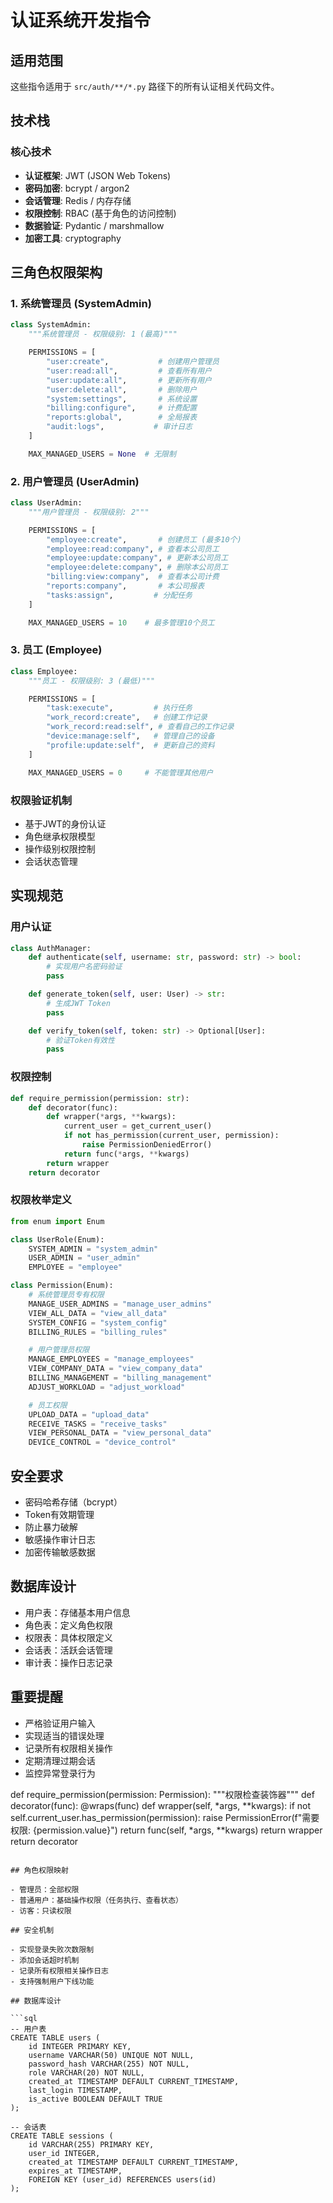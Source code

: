 # 认证系统开发指令

## 适用范围
这些指令适用于 `src/auth/**/*.py` 路径下的所有认证相关代码文件。

## 技术栈

### 核心技术
- **认证框架**: JWT (JSON Web Tokens)
- **密码加密**: bcrypt / argon2
- **会话管理**: Redis / 内存存储
- **权限控制**: RBAC (基于角色的访问控制)
- **数据验证**: Pydantic / marshmallow
- **加密工具**: cryptography

## 三角色权限架构

### 1. 系统管理员 (SystemAdmin)
```python
class SystemAdmin:
    """系统管理员 - 权限级别: 1 (最高)"""

    PERMISSIONS = [
        "user:create",           # 创建用户管理员
        "user:read:all",         # 查看所有用户
        "user:update:all",       # 更新所有用户
        "user:delete:all",       # 删除用户
        "system:settings",       # 系统设置
        "billing:configure",     # 计费配置
        "reports:global",        # 全局报表
        "audit:logs",           # 审计日志
    ]

    MAX_MANAGED_USERS = None  # 无限制
```

### 2. 用户管理员 (UserAdmin)
```python
class UserAdmin:
    """用户管理员 - 权限级别: 2"""

    PERMISSIONS = [
        "employee:create",       # 创建员工 (最多10个)
        "employee:read:company", # 查看本公司员工
        "employee:update:company", # 更新本公司员工
        "employee:delete:company", # 删除本公司员工
        "billing:view:company",  # 查看本公司计费
        "reports:company",       # 本公司报表
        "tasks:assign",         # 分配任务
    ]

    MAX_MANAGED_USERS = 10    # 最多管理10个员工
```

### 3. 员工 (Employee)
```python
class Employee:
    """员工 - 权限级别: 3 (最低)"""

    PERMISSIONS = [
        "task:execute",         # 执行任务
        "work_record:create",   # 创建工作记录
        "work_record:read:self", # 查看自己的工作记录
        "device:manage:self",   # 管理自己的设备
        "profile:update:self",  # 更新自己的资料
    ]

    MAX_MANAGED_USERS = 0     # 不能管理其他用户
```

### 权限验证机制
- 基于JWT的身份认证
- 角色继承权限模型
- 操作级别权限控制
- 会话状态管理

## 实现规范

### 用户认证
```python
class AuthManager:
    def authenticate(self, username: str, password: str) -> bool:
        # 实现用户名密码验证
        pass

    def generate_token(self, user: User) -> str:
        # 生成JWT Token
        pass

    def verify_token(self, token: str) -> Optional[User]:
        # 验证Token有效性
        pass
```

### 权限控制
```python
def require_permission(permission: str):
    def decorator(func):
        def wrapper(*args, **kwargs):
            current_user = get_current_user()
            if not has_permission(current_user, permission):
                raise PermissionDeniedError()
            return func(*args, **kwargs)
        return wrapper
    return decorator
```

### 权限枚举定义
```python
from enum import Enum

class UserRole(Enum):
    SYSTEM_ADMIN = "system_admin"
    USER_ADMIN = "user_admin"
    EMPLOYEE = "employee"

class Permission(Enum):
    # 系统管理员专有权限
    MANAGE_USER_ADMINS = "manage_user_admins"
    VIEW_ALL_DATA = "view_all_data"
    SYSTEM_CONFIG = "system_config"
    BILLING_RULES = "billing_rules"

    # 用户管理员权限
    MANAGE_EMPLOYEES = "manage_employees"
    VIEW_COMPANY_DATA = "view_company_data"
    BILLING_MANAGEMENT = "billing_management"
    ADJUST_WORKLOAD = "adjust_workload"

    # 员工权限
    UPLOAD_DATA = "upload_data"
    RECEIVE_TASKS = "receive_tasks"
    VIEW_PERSONAL_DATA = "view_personal_data"
    DEVICE_CONTROL = "device_control"
```

## 安全要求
- 密码哈希存储（bcrypt）
- Token有效期管理
- 防止暴力破解
- 敏感操作审计日志
- 加密传输敏感数据

## 数据库设计
- 用户表：存储基本用户信息
- 角色表：定义角色权限
- 权限表：具体权限定义
- 会话表：活跃会话管理
- 审计表：操作日志记录

## 重要提醒
- 严格验证用户输入
- 实现适当的错误处理
- 记录所有权限相关操作
- 定期清理过期会话
- 监控异常登录行为

def require_permission(permission: Permission):
    """权限检查装饰器"""
    def decorator(func):
        @wraps(func)
        def wrapper(self, *args, **kwargs):
            if not self.current_user.has_permission(permission):
                raise PermissionError(f"需要权限: {permission.value}")
            return func(self, *args, **kwargs)
        return wrapper
    return decorator
```

## 角色权限映射

- 管理员：全部权限
- 普通用户：基础操作权限（任务执行、查看状态）
- 访客：只读权限

## 安全机制

- 实现登录失败次数限制
- 添加会话超时机制
- 记录所有权限相关操作日志
- 支持强制用户下线功能

## 数据库设计

```sql
-- 用户表
CREATE TABLE users (
    id INTEGER PRIMARY KEY,
    username VARCHAR(50) UNIQUE NOT NULL,
    password_hash VARCHAR(255) NOT NULL,
    role VARCHAR(20) NOT NULL,
    created_at TIMESTAMP DEFAULT CURRENT_TIMESTAMP,
    last_login TIMESTAMP,
    is_active BOOLEAN DEFAULT TRUE
);

-- 会话表
CREATE TABLE sessions (
    id VARCHAR(255) PRIMARY KEY,
    user_id INTEGER,
    created_at TIMESTAMP DEFAULT CURRENT_TIMESTAMP,
    expires_at TIMESTAMP,
    FOREIGN KEY (user_id) REFERENCES users(id)
);
```
